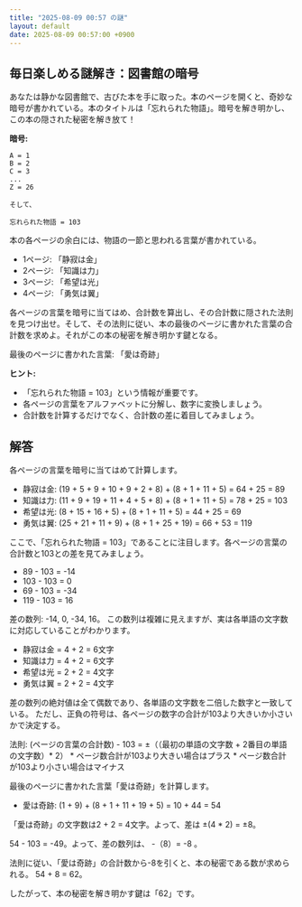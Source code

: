 ```yaml
---
title: "2025-08-09 00:57 の謎"
layout: default
date: 2025-08-09 00:57:00 +0900
---
```

## 毎日楽しめる謎解き：図書館の暗号

あなたは静かな図書館で、古びた本を手に取った。本のページを開くと、奇妙な暗号が書かれている。本のタイトルは「忘れられた物語」。暗号を解き明かし、この本の隠された秘密を解き放て！

**暗号:**

```
A = 1
B = 2
C = 3
...
Z = 26

そして、

忘れられた物語 = 103
```

本の各ページの余白には、物語の一節と思われる言葉が書かれている。

*   1ページ: 「静寂は金」
*   2ページ: 「知識は力」
*   3ページ: 「希望は光」
*   4ページ: 「勇気は翼」

各ページの言葉を暗号に当てはめ、合計数を算出し、その合計数に隠された法則を見つけ出せ。そして、その法則に従い、本の最後のページに書かれた言葉の合計数を求めよ。それがこの本の秘密を解き明かす鍵となる。

最後のページに書かれた言葉: 「愛は奇跡」

**ヒント:**

*   「忘れられた物語 = 103」という情報が重要です。
*   各ページの言葉をアルファベットに分解し、数字に変換しましょう。
*   合計数を計算するだけでなく、合計数の差に着目してみましょう。

## 解答

各ページの言葉を暗号に当てはめて計算します。

*   静寂は金: (19 + 5 + 9 + 10 + 9 + 2 + 8) + (8 + 1 + 11 + 5) = 64 + 25 = 89
*   知識は力: (11 + 9 + 19 + 11 + 4 + 5 + 8) + (8 + 1 + 11 + 5) = 78 + 25 = 103
*   希望は光: (8 + 15 + 16 + 5) + (8 + 1 + 11 + 5) = 44 + 25 = 69
*   勇気は翼: (25 + 21 + 11 + 9) + (8 + 1 + 25 + 19) = 66 + 53 = 119

ここで、「忘れられた物語 = 103」であることに注目します。各ページの言葉の合計数と103との差を見てみましょう。

*   89 - 103 = -14
*   103 - 103 = 0
*   69 - 103 = -34
*   119 - 103 = 16

差の数列: -14, 0, -34, 16。 この数列は複雑に見えますが、実は各単語の文字数に対応していることがわかります。

* 静寂は金 = 4 + 2 = 6文字
* 知識は力 = 4 + 2 = 6文字
* 希望は光 = 2 + 2 = 4文字
* 勇気は翼 = 2 + 2 = 4文字

差の数列の絶対値は全て偶数であり、各単語の文字数を二倍した数字と一致している。
ただし、正負の符号は、各ページの数字の合計が103より大きいか小さいかで決定する。

法則: (ページの言葉の合計数) - 103 = ±（（最初の単語の文字数 + 2番目の単語の文字数）* 2）
    * ページ数合計が103より大きい場合はプラス
    * ページ数合計が103より小さい場合はマイナス

最後のページに書かれた言葉「愛は奇跡」を計算します。

* 愛は奇跡: (1 + 9) + (8 + 1 + 11 + 19 + 5) = 10 + 44 = 54

「愛は奇跡」の文字数は2 + 2 = 4文字。よって、差は ±(4 * 2) = ±8。

54 - 103 = -49。よって、差の数列は、 -（8）= -8 。

法則に従い、「愛は奇跡」の合計数から-8を引くと、本の秘密である数が求められる。
54 + 8 = 62。

したがって、本の秘密を解き明かす鍵は「62」です。
